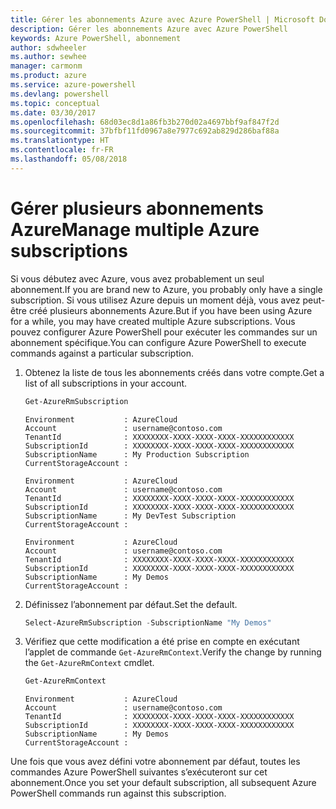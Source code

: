 ```yaml
---
title: Gérer les abonnements Azure avec Azure PowerShell | Microsoft Docs
description: Gérer les abonnements Azure avec Azure PowerShell
keywords: Azure PowerShell, abonnement
author: sdwheeler
ms.author: sewhee
manager: carmonm
ms.product: azure
ms.service: azure-powershell
ms.devlang: powershell
ms.topic: conceptual
ms.date: 03/30/2017
ms.openlocfilehash: 68d03ec8d1a86fb3b270d02a4697bbf9af847f2d
ms.sourcegitcommit: 37bfbf11fd0967a8e7977c692ab829d286baf88a
ms.translationtype: HT
ms.contentlocale: fr-FR
ms.lasthandoff: 05/08/2018
---
```

# <a name="manage-multiple-azure-subscriptions"></a><span data-ttu-id="a11c1-104">Gérer plusieurs abonnements Azure</span><span class="sxs-lookup"><span data-stu-id="a11c1-104">Manage multiple Azure subscriptions</span></span>

<span data-ttu-id="a11c1-105">Si vous débutez avec Azure, vous avez probablement un seul abonnement.</span><span class="sxs-lookup"><span data-stu-id="a11c1-105">If you are brand new to Azure, you probably only have a single subscription.</span></span> <span data-ttu-id="a11c1-106">Si vous utilisez Azure depuis un moment déjà, vous avez peut-être créé plusieurs abonnements Azure.</span><span class="sxs-lookup"><span data-stu-id="a11c1-106">But if you have been using Azure for a while, you may have created multiple Azure subscriptions.</span></span> <span data-ttu-id="a11c1-107">Vous pouvez configurer Azure PowerShell pour exécuter les commandes sur un abonnement spécifique.</span><span class="sxs-lookup"><span data-stu-id="a11c1-107">You can configure Azure PowerShell to execute commands against a particular subscription.</span></span>

1. <span data-ttu-id="a11c1-108">Obtenez la liste de tous les abonnements créés dans votre compte.</span><span class="sxs-lookup"><span data-stu-id="a11c1-108">Get a list of all subscriptions in your account.</span></span>

    ```powershell
    Get-AzureRmSubscription
    ```

    ```
    Environment           : AzureCloud
    Account               : username@contoso.com
    TenantId              : XXXXXXXX-XXXX-XXXX-XXXX-XXXXXXXXXXXX
    SubscriptionId        : XXXXXXXX-XXXX-XXXX-XXXX-XXXXXXXXXXXX
    SubscriptionName      : My Production Subscription
    CurrentStorageAccount :

    Environment           : AzureCloud
    Account               : username@contoso.com
    TenantId              : XXXXXXXX-XXXX-XXXX-XXXX-XXXXXXXXXXXX
    SubscriptionId        : XXXXXXXX-XXXX-XXXX-XXXX-XXXXXXXXXXXX
    SubscriptionName      : My DevTest Subscription
    CurrentStorageAccount :

    Environment           : AzureCloud
    Account               : username@contoso.com
    TenantId              : XXXXXXXX-XXXX-XXXX-XXXX-XXXXXXXXXXXX
    SubscriptionId        : XXXXXXXX-XXXX-XXXX-XXXX-XXXXXXXXXXXX
    SubscriptionName      : My Demos
    CurrentStorageAccount :
    ```

2. <span data-ttu-id="a11c1-109">Définissez l’abonnement par défaut.</span><span class="sxs-lookup"><span data-stu-id="a11c1-109">Set the default.</span></span>

    ```powershell
    Select-AzureRmSubscription -SubscriptionName "My Demos"
    ```

3. <span data-ttu-id="a11c1-110">Vérifiez que cette modification a été prise en compte en exécutant l’applet de commande `Get-AzureRmContext`.</span><span class="sxs-lookup"><span data-stu-id="a11c1-110">Verify the change by running the `Get-AzureRmContext` cmdlet.</span></span>

    ```powershell
    Get-AzureRmContext
    ```

    ```
    Environment           : AzureCloud
    Account               : username@contoso.com
    TenantId              : XXXXXXXX-XXXX-XXXX-XXXX-XXXXXXXXXXXX
    SubscriptionId        : XXXXXXXX-XXXX-XXXX-XXXX-XXXXXXXXXXXX
    SubscriptionName      : My Demos
    CurrentStorageAccount :
    ```

<span data-ttu-id="a11c1-111">Une fois que vous avez défini votre abonnement par défaut, toutes les commandes Azure PowerShell suivantes s’exécuteront sur cet abonnement.</span><span class="sxs-lookup"><span data-stu-id="a11c1-111">Once you set your default subscription, all subsequent Azure PowerShell commands run against this subscription.</span></span>
